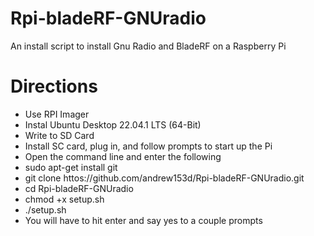 # Rpi-bladeRF-GNUradio
An install script to install Gnu Radio and BladeRF on a Raspberry Pi

# Directions
* Use RPI Imager
* Instal Ubuntu Desktop 22.04.1 LTS (64-Bit)
* Write to SD Card
* Install SC card, plug in, and follow prompts to start up the Pi
* Open the command line and enter the following
* sudo apt-get install git
* git clone httos://github.com/andrew153d/Rpi-bladeRF-GNUradio.git
* cd Rpi-bladeRF-GNUradio
* chmod +x setup.sh
* ./setup.sh
* You will have to hit enter and say yes to a couple prompts

